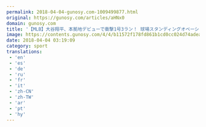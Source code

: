 ```yaml
---
permalink: 2018-04-04-gunosy.com-1009499877.html
original: https://gunosy.com/articles/aHNx0
domain: gunosy.com
title: '【MLB】大谷翔平、本拠地デビューで衝撃1号3ラン！ 球場スタンディングオベーション（フルカウント） - グノシー'
image: https://contents.gunosy.com/4/4/b11572f178fd861b1cd0cc024d74adea_content.jpg
date: 2018-04-04 03:19:09
category: sport
translations: 
 - 'en'
 - 'es'
 - 'de'
 - 'ru'
 - 'fr'
 - 'it'
 - 'zh-CN'
 - 'zh-TW'
 - 'ar'
 - 'pt'
 - 'hy'
---
```


